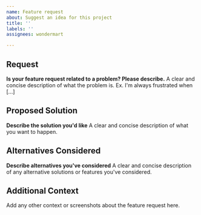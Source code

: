 ```yaml
---
name: Feature request
about: Suggest an idea for this project
title: ''
labels: ''
assignees: wondermart

---
```


## Request

**Is your feature request related to a problem? Please describe.**
A clear and concise description of what the problem is. Ex. I'm always frustrated when [...]

## Proposed Solution

**Describe the solution you'd like**
A clear and concise description of what you want to happen.

## Alternatives Considered

**Describe alternatives you've considered**
A clear and concise description of any alternative solutions or features you've considered.

## Additional Context

Add any other context or screenshots about the feature request here.

